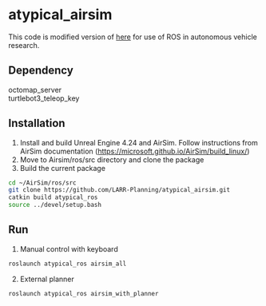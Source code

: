 # atypical_airsim

This code is modified version of [here](https://github.com/microsoft/AirSim/blob/master/docs/airsim_ros_pkgs.md) for use of ROS in autonomous vehicle research.

## Dependency
octomap_server  
turtlebot3_teleop_key

## Installation
1) Install and build Unreal Engine 4.24 and AirSim. Follow instructions from AirSim documentation (https://microsoft.github.io/AirSim/build_linux/)
2) Move to Airsim/ros/src directory and clone the package
3) Build the current package 

```bash
cd ~/AirSim/ros/src
git clone https://github.com/LARR-Planning/atypical_airsim.git
catkin build atypical_ros
source ../devel/setup.bash
```

## Run
1) Manual control with keyboard
```bash 
roslaunch atypical_ros airsim_all
```

2) External planner
```bash 
roslaunch atypical_ros airsim_with_planner
```
